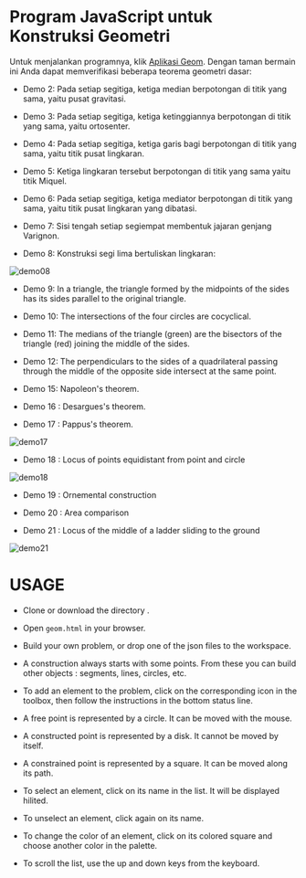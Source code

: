 # Program JavaScript untuk Konstruksi Geometri
Untuk menjalankan programnya, klik [Aplikasi Geom](https://sahidyk.github.io/geom/geom.html).
Dengan taman bermain ini Anda dapat memverifikasi beberapa teorema geometri dasar:

* Demo 2: Pada setiap segitiga, ketiga median berpotongan di titik yang sama, yaitu pusat gravitasi.

* Demo 3: Pada setiap segitiga, ketiga ketinggiannya berpotongan di titik yang sama, yaitu ortosenter.

* Demo 4: Pada setiap segitiga, ketiga garis bagi berpotongan di titik yang sama, yaitu titik pusat lingkaran.

* Demo 5: Ketiga lingkaran tersebut berpotongan di titik yang sama yaitu titik Miquel.

* Demo 6: Pada setiap segitiga, ketiga mediator berpotongan di titik yang sama, yaitu titik pusat lingkaran yang dibatasi.

* Demo 7: Sisi tengah setiap segiempat membentuk jajaran genjang Varignon.

* Demo 8: Konstruksi segi lima bertuliskan lingkaran:

![demo08](demo08.png)

* Demo 9: In a triangle, the triangle formed by the midpoints of the sides has its sides parallel to the original triangle.

* Demo 10: The intersections of the four circles are cocyclical.

* Demo 11: The medians of the triangle (green) are the bisectors of the triangle (red) joining the middle of the sides.

* Demo 12: The perpendiculars to the sides of a quadrilateral passing through the middle of the opposite side intersect at the same point.

* Demo 15: Napoleon's theorem.

* Demo 16 : Desargues's theorem.

* Demo 17 : Pappus's theorem.

![demo17](demo17.png)

* Demo 18 : Locus of points equidistant from point and circle

![demo18](demo18.png)

* Demo 19 : Ornemental construction

* Demo 20 : Area comparison

* Demo 21 : Locus of the middle of a ladder sliding to the ground

![demo21](demo21.png)


# USAGE

* Clone or download the directory .

* Open `geom.html` in your browser.

* Build your own problem, or drop one of the json files to the workspace.

* A construction always starts with some points. From these you can build other objects : segments, lines, circles, etc. 

* To add an element to the problem, click on the corresponding icon in the toolbox, then follow the instructions in the bottom status line.

* A free point is represented by a circle. It can be moved with the mouse.

* A constructed point is represented by a disk. It cannot be moved by itself.

* A constrained point is represented by a square. It can be moved along its path.

* To select an element, click on its name in the list. It will be displayed hilited.

* To unselect an element, click again on its name.

* To change the color of an element, click on its colored square and choose another color in the palette.

* To scroll the list, use the up and down keys from the keyboard.
